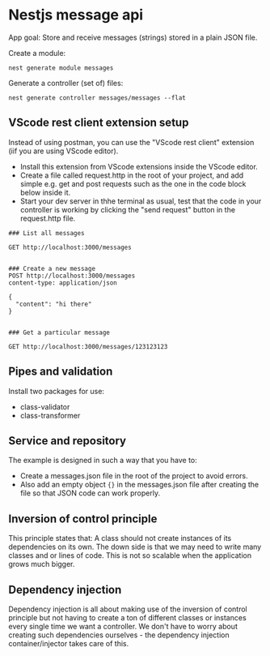 # Nestjs message api

App goal: Store and receive messages (strings) stored in a plain JSON file.

Create a module:

````
nest generate module messages
````

Generate a controller (set of) files:
````
nest generate controller messages/messages --flat
````
## VScode rest client extension setup
Instead of using postman, you can use the "VScode rest client" extension (iif you are using VScode editor).
- Install this extension from VScode extensions inside the VScode editor.
- Create a file called request.http in the root of your project, and add simple e.g. get and post requests such as the one in the code block below inside it.
- Start your dev server in thhe terminal as usual, test that the code in your controller is working by clicking the "send request" button in the request.http file.

````
### List all messages

GET http://localhost:3000/messages


### Create a new message
POST http://localhost:3000/messages
content-type: application/json

{
  "content": "hi there"
}


### Get a particular message

GET http://localhost:3000/messages/123123123
````

## Pipes and validation
Install two packages for use:
- class-validator
- class-transformer

## Service and repository
The example is designed in such a way that you have to:
- Create a messages.json file in the root of the project to avoid errors.
- Also add an empty object `{}` in the messages.json file after creating the file so that JSON code can work properly.

## Inversion of control principle
This principle states that: A class should not create instances of its dependencies on its own. The down side is that we may need to write many classes and or lines of code. This is not so scalable when the application grows much bigger.

## Dependency injection
Dependency injection is all about making use of the inversion of control principle but not having to create a ton of different classes or instances every single time we want a controller. We don't have to worry about creating such dependencies ourselves - the dependency injection container/injector takes care of this.